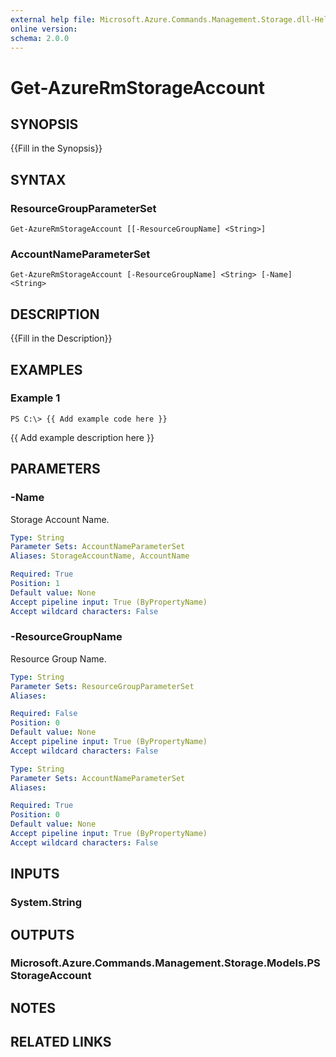 ```yaml
---
external help file: Microsoft.Azure.Commands.Management.Storage.dll-Help.xml
online version: 
schema: 2.0.0
---
```


# Get-AzureRmStorageAccount

## SYNOPSIS
{{Fill in the Synopsis}}

## SYNTAX

### ResourceGroupParameterSet
```
Get-AzureRmStorageAccount [[-ResourceGroupName] <String>]
```

### AccountNameParameterSet
```
Get-AzureRmStorageAccount [-ResourceGroupName] <String> [-Name] <String>
```

## DESCRIPTION
{{Fill in the Description}}

## EXAMPLES

### Example 1
```
PS C:\> {{ Add example code here }}
```

{{ Add example description here }}

## PARAMETERS

### -Name
Storage Account Name.

```yaml
Type: String
Parameter Sets: AccountNameParameterSet
Aliases: StorageAccountName, AccountName

Required: True
Position: 1
Default value: None
Accept pipeline input: True (ByPropertyName)
Accept wildcard characters: False
```

### -ResourceGroupName
Resource Group Name.

```yaml
Type: String
Parameter Sets: ResourceGroupParameterSet
Aliases: 

Required: False
Position: 0
Default value: None
Accept pipeline input: True (ByPropertyName)
Accept wildcard characters: False
```

```yaml
Type: String
Parameter Sets: AccountNameParameterSet
Aliases: 

Required: True
Position: 0
Default value: None
Accept pipeline input: True (ByPropertyName)
Accept wildcard characters: False
```

## INPUTS

### System.String


## OUTPUTS

### Microsoft.Azure.Commands.Management.Storage.Models.PSStorageAccount


## NOTES

## RELATED LINKS

